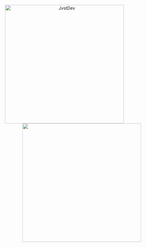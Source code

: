 
<p align=center>
  <div align=center>
    <a href="https://github.com/denvercoder1/github-readme-streak-stats" title="Go to Source">
      <img align="left" width=390 src="https://streak-stats.demolab.com/?user=JvstDev&theme=react&border=61dafb&hide_border=true" alt="JvstDev" />
    </a>
    <a href="https://github.com/anuraghazra/github-readme-stats" title="Go to Source">
      <img align="center" width=390 src="https://github-readme-stats.vercel.app/api?username=JvstDev&show_icons=true&theme=react&border_color=61dafb&hide_border=true" />
    </a>
  </div>
</p>
